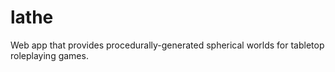 # lathe
Web app that provides procedurally-generated spherical worlds for tabletop roleplaying games.
